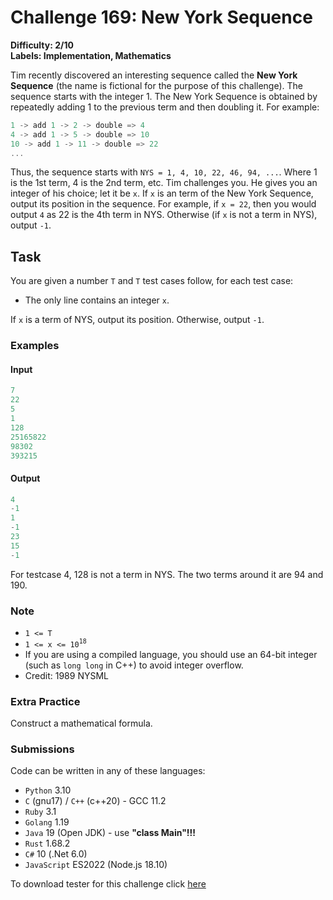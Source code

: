 # Challenge 169: New York Sequence

**Difficulty: 2/10  
Labels: Implementation, Mathematics**

Tim recently discovered an interesting sequence called the **New York Sequence** (the name is fictional for the purpose of this challenge).
The sequence starts with the integer 1. The New York Sequence is obtained by repeatedly adding 1 to the previous term and then doubling it. For example:

```rust
1 -> add 1 -> 2 -> double => 4
4 -> add 1 -> 5 -> double => 10
10 -> add 1 -> 11 -> double => 22
...
```

Thus, the sequence starts with `NYS = 1, 4, 10, 22, 46, 94, ...`. Where 1 is the 1st term, 4 is the 2nd term, etc.
Tim challenges you. He gives you an integer of his choice; let it be `x`.
If `x` is an term of the New York Sequence, output its position in the sequence. For example, if `x = 22`, then you would output `4` as 22 is the 4th term in NYS.
Otherwise (if `x` is not a term in NYS), output `-1`.

## Task

You are given a number `T` and `T` test cases follow, for each test case:

- The only line contains an integer `x`.

If `x` is a term of NYS, output its position. Otherwise, output `-1`.

### Examples

#### Input

```rust
7
22
5
1
128
25165822
98302
393215
```

#### Output

```rust
4
-1
1
-1
23
15
-1
```

For testcase 4, 128 is not a term in NYS. The two terms around it are 94 and 190.

### Note

- `1 <= T`
- `1 <= x <= 10`<sup>`18`</sup>
- If you are using a compiled language, you should use an 64-bit integer (such as `long long` in C++) to avoid integer overflow.
- Credit: 1989 NYSML

### Extra Practice

Construct a mathematical formula.

### Submissions

Code can be written in any of these languages:

- `Python` 3.10
- `C` (gnu17) / `C++` (c++20) - GCC 11.2
- `Ruby` 3.1
- `Golang` 1.19
- `Java` 19 (Open JDK) - use **"class Main"!!!**
- `Rust` 1.68.2
- `C#` 10 (.Net 6.0)
- `JavaScript` ES2022 (Node.js 18.10)

To download tester for this challenge click [here](https://downgit.github.io/#/home?url=https://github.com/Pomroka/TWT_Challenges_Tester/tree/main/Challenge_169)
